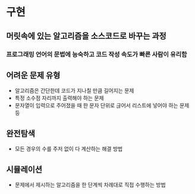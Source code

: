 # 구현
## 머릿속에 있는 알고리즘을 소스코드로 바꾸는 과정

### 프로그래밍 언어의 문법에 능숙하고 코드 작성 속도가 빠른 사람이 유리함

## 어려운 문제 유형
- 알고리즘은 간단한데 코드가 지나칠 만큼 길어지는 문제
- 특정 소수점 자리까지 출력해야 하는 문제
- 문자열이 입력으로 주어졌을 때 한 문자 단위로 귾어서 리스트에 넣어야 하는 문제 등


## 완전탐색
- 모든 경우의 수를 주저 없이 다 계산하는 해결 방법

## 시뮬레이션
- 문제에서 제시하는 알고리즘을 한 단계씩 차례대로 직접 수행하는 방법
